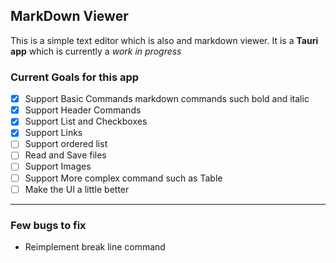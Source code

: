 ## MarkDown Viewer

This is a simple text editor which is also and markdown viewer.
It is a **Tauri app** which is currently a *work in progress*



### Current Goals for this app
- [x] Support Basic Commands markdown commands such bold and italic
- [x] Support Header Commands 
- [x] Support List and Checkboxes
- [x] Support Links
- [ ] Support ordered list
- [ ] Read and Save files
- [ ] Support Images
- [ ] Support More complex command such as Table
- [ ] Make the UI a little better

----
### Few bugs to fix
- Reimplement break line command

